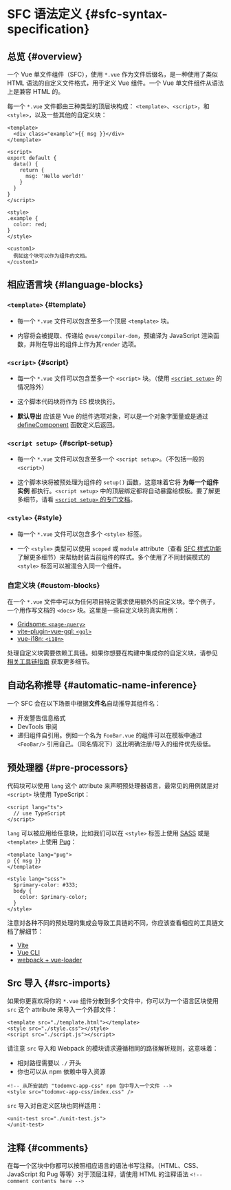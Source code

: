 # SFC 语法定义 {#sfc-syntax-specification}

## 总览 {#overview}

一个 Vue 单文件组件（SFC），使用 `*.vue` 作为文件后缀名，是一种使用了类似 HTML 语法的自定义文件格式，用于定义 Vue 组件。一个 Vue 单文件组件从语法上是兼容 HTML 的。

每一个 `*.vue` 文件都由三种类型的顶层块构成： `<template>`、`<script>`，和 `<style>`，以及一些其他的自定义块：

```vue
<template>
  <div class="example">{{ msg }}</div>
</template>

<script>
export default {
  data() {
    return {
      msg: 'Hello world!'
    }
  }
}
</script>

<style>
.example {
  color: red;
}
</style>

<custom1>
  例如这个块可以作为组件的文档。
</custom1>
```

## 相应语言块 {#language-blocks}

### `<template>` {#template}

- 每一个 `*.vue` 文件可以包含至多一个顶层 `<template>` 块。

- 内容将会被提取、传递给 `@vue/compiler-dom`，预编译为 JavaScript 渲染函数，并附在导出的组件上作为其`render` 选项。

### `<script>` {#script}

- 每一个 `*.vue` 文件可以包含至多一个 `<script>` 块。（使用 [`<script setup>`](/api/sfc-script-setup.html) 的情况除外）

- 这个脚本代码块将作为 ES 模块执行。

- **默认导出** 应该是 Vue 的组件选项对象，可以是一个对象字面量或是通过 [defineComponent](/api/general.html#definecomponent) 函数定义后返回。

### `<script setup>` {#script-setup}

- 每一个 `*.vue` 文件可以包含至多一个 `<script setup>`。（不包括一般的 `<script>`）

- 这个脚本块将被预处理为组件的 `setup()` 函数，这意味着它将 **为每一个组件实例** 都执行。`<script setup>` 中的顶层绑定都将自动暴露给模板。要了解更多细节，请看 [`<script setup>` 的专门文档](/api/sfc-script-setup)。

### `<style>` {#style}

- 每一个 `*.vue` 文件可以包含多个 `<style>` 标签。

- 一个 `<style>` 类型可以使用 `scoped` 或 `module` attribute（查看 [SFC 样式功能](/api/sfc-css-features)了解更多细节）来帮助封装当前组件的样式。多个使用了不同封装模式的 `<style>` 标签可以被混合入同一个组件。

### 自定义块 {#custom-blocks}

在一个 `*.vue` 文件中可以为任何项目特定需求使用额外的自定义块。举个例子，一个用作写文档的 `<docs>` 块。这里是一些自定义块的真实用例：

- [Gridsome: `<page-query>`](https://gridsome.org/docs/querying-data/)
- [vite-plugin-vue-gql: `<gql>`](https://github.com/wheatjs/vite-plugin-vue-gql)
- [vue-i18n: `<i18n>`](https://github.com/intlify/bundle-tools/tree/main/packages/vite-plugin-vue-i18n#i18n-custom-block)

处理自定义块需要依赖工具链。如果你想要在构建中集成你的自定义块，请参见 [相关工具链指南](/guide/scaling-up/tooling.html#sfc-custom-block-integrations) 获取更多细节。

## 自动名称推导 {#automatic-name-inference}

一个 SFC 会在以下场景中根据**文件名**自动推导其组件名：

- 开发警告信息格式
- DevTools 审阅
- 递归组件自引用。例如一个名为 `FooBar.vue` 的组件可以在模板中通过 `<FooBar/>` 引用自己。（同名情况下）这比明确注册/导入的组件优先级低。

## 预处理器 {#pre-processors}

代码块可以使用 `lang` 这个 attribute 来声明预处理器语言，最常见的用例就是对 `<script>` 块使用 TypeScript：

```vue-html
<script lang="ts">
  // use TypeScript
</script>
```

`lang` 可以被应用给任意块，比如我们可以在 `<style>` 标签上使用 [SASS](https://sass-lang.com/) 或是 `<template>` 上使用 [Pug](https://pugjs.org/api/getting-started.html)：

```vue-html
<template lang="pug">
p {{ msg }}
</template>

<style lang="scss">
  $primary-color: #333;
  body {
    color: $primary-color;
  }
</style>
```

注意对各种不同的预处理的集成会导致工具链的不同，你应该查看相应的工具链文档了解细节：

- [Vite](https://vitejs.dev/guide/features.html#css-pre-processors)
- [Vue CLI](https://cli.vuejs.org/guide/css.html#pre-processors)
- [webpack + vue-loader](https://vue-loader.vuejs.org/guide/pre-processors.html#using-pre-processors)

## Src 导入 {#src-imports}

如果你更喜欢将你的 `*.vue` 组件分散到多个文件中，你可以为一个语言区块使用 `src` 这个 attribute 来导入一个外部文件：

```vue
<template src="./template.html"></template>
<style src="./style.css"></style>
<script src="./script.js"></script>
```

请注意 `src` 导入和 Webpack 的模块请求遵循相同的路径解析规则，这意味着：

- 相对路径需要以 `./` 开头
- 你也可以从 npm 依赖中导入资源

```vue
<!-- 从所安装的 "todomvc-app-css" npm 包中导入一个文件 -->
<style src="todomvc-app-css/index.css" />
```

`src` 导入对自定义区块也同样适用：

```vue
<unit-test src="./unit-test.js">
</unit-test>
```

## 注释 {#comments}

在每一个区块中你都可以按照相应语言的语法书写注释。（HTML、CSS、JavaScript 和 Pug 等等）对于顶层注释，请使用 HTML 的注释语法 `<!-- comment contents here -->`
